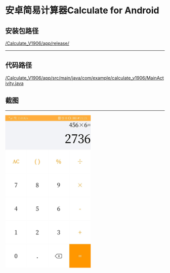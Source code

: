 # 安卓简易计算器Calculate for Android
## 安装包路径
<a href="https://github.com/1100011101000101000110111101111/Calculate_V1906/tree/master/app/release">/Calculate_V1906/app/release/</a>
* * *
## 代码路径
<a href="https://github.com/1100011101000101000110111101111/Calculate_V1906/blob/master/app/src/main/java/com/example/calculate_v1906/MainActivity.java">/Calculate_V1906/app/src/main/java/com/example/calculate_v1906/MainActivity.java</a>
## 截图
* * *
<img src="https://github.com/1100011101000101000110111101111/Calculate_V1906/blob/master/Calculate.jpg" width="270" height="480" >
